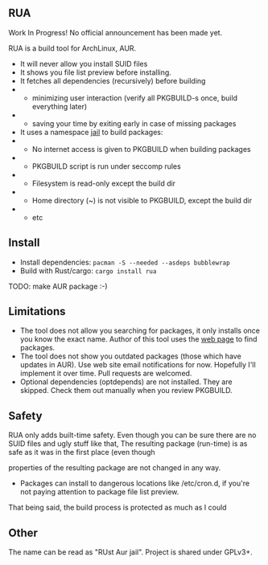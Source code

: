 ## RUA

Work In Progress! No official announcement has been made yet.

RUA is a build tool for ArchLinux, AUR.

* It will never allow you install SUID files
* It shows you file list preview before installing.
* It fetches all dependencies (recursively) before building
* * minimizing user interaction (verify all PKGBUILD-s once, build everything later)
* * saving your time by exiting early in case of missing packages
* It uses a namespace [jail](https://github.com/projectatomic/bubblewrap) to build packages:
* * No internet access is given to PKGBUILD when building packages
* * PKGBUILD script is run under seccomp rules
* * Filesystem is read-only except the build dir
* * Home directory (~) is not visible to PKGBUILD, except the build dir
* * etc


## Install
* Install dependencies: `pacman -S --needed --asdeps bubblewrap`
* Build with Rust/cargo: `cargo install rua`

TODO: make AUR package :-)


## Limitations

* The tool does not allow you searching for packages, it only installs once you know the exact name. Author of this tool uses the [web page](https://aur.archlinux.org/packages/) to find packages.
* The tool does not show you outdated packages (those which have updates in AUR). Use web site email notifications for now. Hopefully I'll implement it over time. Pull requests are welcomed.
* Optional dependencies (optdepends) are not installed. They are skipped. Check them out manually when you review PKGBUILD.


## Safety
RUA only adds built-time safety. Even though you can be sure there are no SUID files and ugly stuff like that, The resulting package (run-time) is as safe as it was in the first place (even though

properties of the resulting package are not changed in any way.
* Packages can install to dangerous locations like /etc/cron.d, if you're not paying attention to package file list preview.

That being said, the build process is protected as much as I could


## Other

The name can be read as "RUst Aur jail". Project is shared under GPLv3+.
